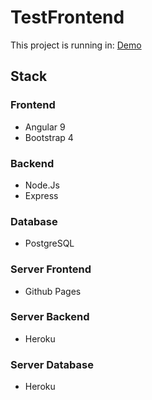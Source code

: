 # TestFrontend

This project is running in: [Demo](https://alvaromejia26.github.io/test-frontend/)

## Stack

### Frontend

- Angular 9
- Bootstrap 4

### Backend

- Node.Js
- Express

### Database

- PostgreSQL

### Server Frontend

- Github Pages

### Server Backend

- Heroku

### Server Database

- Heroku
